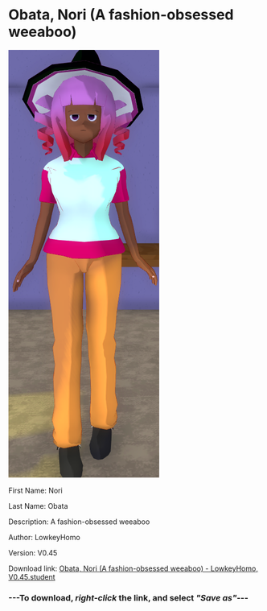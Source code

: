 # Obata, Nori (A fashion-obsessed weeaboo)

<img src = "https://raw.githubusercontent.com/Arbiter1223/Daigaku-Gurashi-Custom-Students/master/Students/Files/Obata%2C%20Nori%20(A%20fashion-obsessed%20weeaboo).png">

First Name: Nori

Last Name: Obata

Description: A fashion-obsessed weeaboo

Author: LowkeyHomo

Version: V0.45

Download link: <a href="https://raw.githubusercontent.com/Arbiter1223/Daigaku-Gurashi-Custom-Students/master/Students/Files/Obata%2C%20Nori%20(A%20fashion-obsessed%20weeaboo)%20-%20LowkeyHomo%2C%20V0.45.student">Obata, Nori (A fashion-obsessed weeaboo) - LowkeyHomo, V0.45.student</a>

### ---**To download, _right-click_ the link, and select _"Save as"_**---
